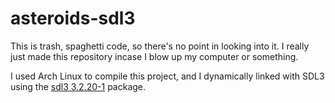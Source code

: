 # asteroids-sdl3
This is trash, spaghetti code, so there's no point in looking into it. I really just made this repository incase I blow up my computer or something.

I used Arch Linux to compile this project, and I dynamically linked with SDL3 using the [sdl3 3.2.20-1](https://archlinux.org/packages/extra/x86_64/sdl3/) package.
